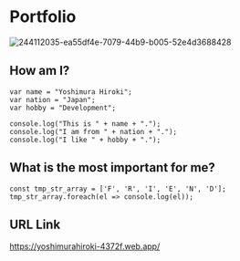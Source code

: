 # Portfolio
![244112035-ea55df4e-7079-44b9-b005-52e4d3688428](https://github.com/PurpleMonkey729/portfolio/assets/126082098/43b4b394-5119-435f-99e8-7224f6386d8b)

## How am I?

```
var name = "Yoshimura Hiroki";
var nation = "Japan";
var hobby = "Development";

console.log("This is " + name + ".");
console.log("I am from " + nation + ".");
console.log("I like " + hobby + ".");
```
## What is the most important for me?
```
const tmp_str_array = ['F', 'R', 'I', 'E', 'N', 'D'];
tmp_str_array.foreach(el => console.log(el));
```
## URL Link
https://yoshimurahiroki-4372f.web.app/
